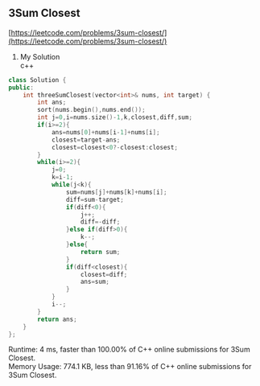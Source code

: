 3Sum Closest
--------------

[https://leetcode.com/problems/3sum-closest/](https://leetcode.com/problems/3sum-closest/)  

1. My Solution  
c++  
```c++
class Solution {
public:
    int threeSumClosest(vector<int>& nums, int target) {
        int ans;
        sort(nums.begin(),nums.end());
        int j=0,i=nums.size()-1,k,closest,diff,sum;
        if(i>=2){
            ans=nums[0]+nums[i-1]+nums[i];
            closest=target-ans;
            closest=closest<0?-closest:closest;
        }
        while(i>=2){
            j=0;
            k=i-1;
            while(j<k){
                sum=nums[j]+nums[k]+nums[i];
                diff=sum-target;
                if(diff<0){
                    j++;
                    diff=-diff;
                }else if(diff>0){
                    k--;
                }else{
                    return sum;
                }
                if(diff<closest){
                    closest=diff;
                    ans=sum;
                }
            }
            i--;
        }
        return ans;
    }
};
```
Runtime: 4 ms, faster than 100.00% of C++ online submissions for 3Sum Closest.  
Memory Usage: 774.1 KB, less than 91.16% of C++ online submissions for 3Sum Closest.
